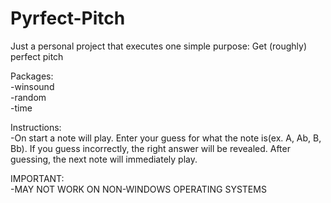 # Pyrfect-Pitch
Just a personal project that executes one simple purpose: Get (roughly) perfect pitch

Packages:<br>
-winsound<br>
-random<br>
-time<br>

Instructions:<br>
-On start a note will play. Enter your guess for what the note is(ex. A, Ab, B, Bb). If you guess incorrectly, the right answer will be revealed. After     guessing, the next note will immediately play.

IMPORTANT:<br>
-MAY NOT WORK ON NON-WINDOWS OPERATING SYSTEMS
